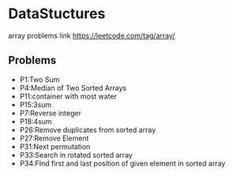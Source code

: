 # DataStuctures
array problems link https://leetcode.com/tag/array/



## Problems
* P1:Two Sum
* P4:Median of Two Sorted Arrays
* P11:container with most water
* P15:3sum
* P7:Reverse integer
* P18:4sum
* P26:Remove duplicates from sorted array
* P27:Remove Element
* P31:Next permutation
* P33:Search in rotated sorted array
* P34:FInd first and last position of given element in sorted array